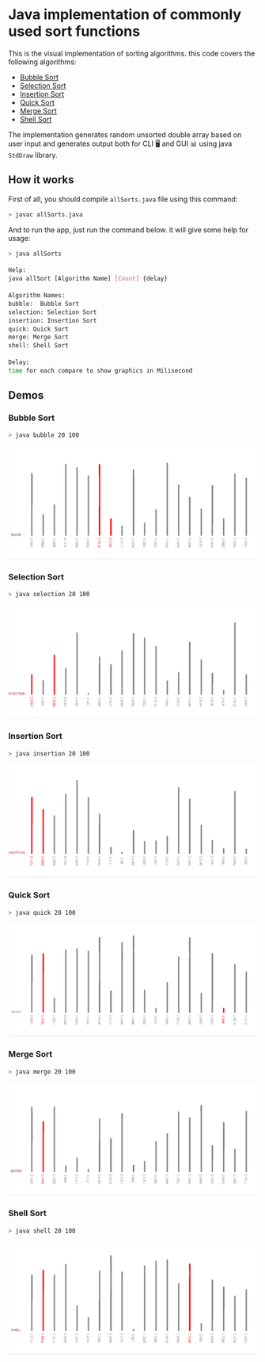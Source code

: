 # Java implementation of commonly used sort functions

This is the visual implementation of sorting algorithms.
this code covers the following algorithms:

- [Bubble Sort]( http://en.wikipedia.org/wiki/Bubble_sort)
- [Selection Sort]( https://en.wikipedia.org/wiki/Selection_sort)
- [Insertion Sort]( http://en.wikipedia.org/wiki/Insertion_sort)
- [Quick Sort]( http://en.wikipedia.org/wiki/Quicksort)
- [Merge Sort]( http://en.wikipedia.org/wiki/Merge_sort)
- [Shell Sort]( https://en.wikipedia.org/wiki/Shellsort)

The implementation generates random unsorted double array based on user input and generates output both for CLI :desktop_computer: and GUI :bar_chart: using java `StdDraw` library.

## How it works
First of all, you should compile `allSorts.java` file using this command:
```bash
> javac allSorts.java
```
And to run the app, just run the command below. it will give some help for usage:
```bash
> java allSorts

Help:
java allSort [Algorithm Name] [Count] {delay}

Algorithm Names:
bubble:  Bubble Sort
selection: Selection Sort
insertion: Insertion Sort
quick: Quick Sort
merge: Merge Sort
shell: Shell Sort

Delay:
time for each compare to show graphics in Milisecond
```

## Demos
### Bubble Sort
```bash
> java bubble 20 100
```
![Bubble Sort](previews/bubble-sort.gif)

### Selection Sort
```bash
> java selection 20 100
```
![Selection Sort](previews/selection-sort.gif)

### Insertion Sort
```bash
> java insertion 20 100
```
![Insertion Sort](previews/insertion-sort.gif)

### Quick Sort
```bash
> java quick 20 100
```
![Quick Sort](previews/quick-sort.gif)


### Merge Sort
```bash
> java merge 20 100
```
![Merge Sort](previews/merge-sort.gif)


### Shell Sort
```bash
> java shell 20 100
```
![Shell Sort](previews/shell-sort.gif)
